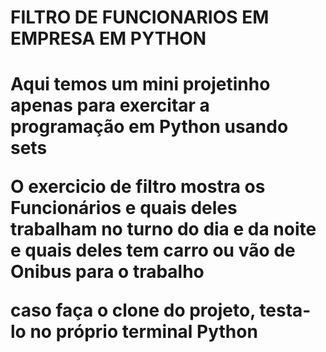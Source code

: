 <h1> FILTRO DE FUNCIONARIOS EM EMPRESA EM PYTHON <h1>

<p> Aqui temos um mini projetinho apenas para exercitar a programação em Python usando sets <p>
<p> O exercicio de filtro mostra os Funcionários e quais deles trabalham no turno do dia e da noite e quais deles tem carro ou vão de Onibus para o trabalho <p>
<p> caso faça o clone do projeto, testa-lo no próprio terminal Python<p>
